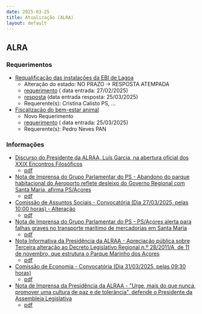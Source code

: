 ```yaml
---
date: 2025-03-25
title: Atualização (ALRA)
layout: default
---
```

## ALRA

### Requerimentos

* [Requalificação das instalações da EBI de Lagoa](http://base.alra.pt:82/4DACTION/w_pesquisa_registo/4/8734)
  * Alteração do estado: NO PRAZO → RESPOSTA ATEMPADA
  * [requerimento](http://base.alra.pt:82/Doc_Req/XIIIreque295.pdf) ( data entrada: 27/02/2025)
  * [resposta](http://base.alra.pt:82/Doc_Req/XIIIrequeresp295.pdf) (data entrada resposta: 25/03/2025)
  * Requerente(s): Cristina Calisto PS, ...
* [Fiscalização do bem-estar animal](http://base.alra.pt:82/4DACTION/w_pesquisa_registo/4/8765)
  * Novo Requerimento
  * [requerimento](http://base.alra.pt:82/Doc_Req/XIIIreque312.pdf) ( data entrada: 25/03/2025)
  * Requerente(s): Pedro Neves PAN

### Informações

* [Discurso do Presidente da ALRAA, Luís Garcia, na abertura oficial dos XXIX Encontros Filosóficos](http://base.alra.pt:82/4DACTION/w_pesquisa_registo/8/21408)
  * [pdf](http://base.alra.pt:82/Doc_Noticias/NI21408.pdf)
* [Nota de Imprensa do Grupo Parlamentar do PS - Abandono do parque habitacional do Aeroporto reflete desleixo do Governo Regional com Santa Maria, afirma PS/Açores](http://base.alra.pt:82/4DACTION/w_pesquisa_registo/8/21409)
  * [pdf](http://base.alra.pt:82/Doc_Noticias/NI21409.pdf)
* [Comissão de Assuntos Sociais - Convocatória (Dia 27/03/2025, pelas 10:00 horas) - Alteração](http://base.alra.pt:82/4DACTION/w_pesquisa_registo/8/21410)
  * [pdf](http://base.alra.pt:82/Doc_Noticias/NI21410.pdf)
* [Nota de Imprensa do Grupo Parlamentar do PS - PS/Açores alerta para falhas graves no transporte marítimo de mercadorias em Santa Maria](http://base.alra.pt:82/4DACTION/w_pesquisa_registo/8/21404)
  * [pdf](http://base.alra.pt:82/Doc_Noticias/NI21404.pdf)
* [Nota Informativa da Presidência da ALRAA - Apreciação pública sobre Terceira alteração ao Decreto Legislativo Regional n.º 28/2011/A, de 11 de novembro, que estrutura o Parque Marinho dos Açores](http://base.alra.pt:82/4DACTION/w_pesquisa_registo/8/21405)
  * [pdf](http://base.alra.pt:82/Doc_Noticias/NI21405.pdf)
* [Comissão de Economia - Convocatória (Dia 31/03/2025, pelas 09:30 horas)](http://base.alra.pt:82/4DACTION/w_pesquisa_registo/8/21406)
  * [pdf](http://base.alra.pt:82/Doc_Noticias/NI21406.pdf)
* [Nota de Imprensa da Presidência da ALRAA - "Urge, mais do que nunca, promover uma cultura de paz e de tolerância", defende o Presidente da Assembleia Legislativa](http://base.alra.pt:82/4DACTION/w_pesquisa_registo/8/21407)
  * [pdf](http://base.alra.pt:82/Doc_Noticias/NI21407.pdf)
